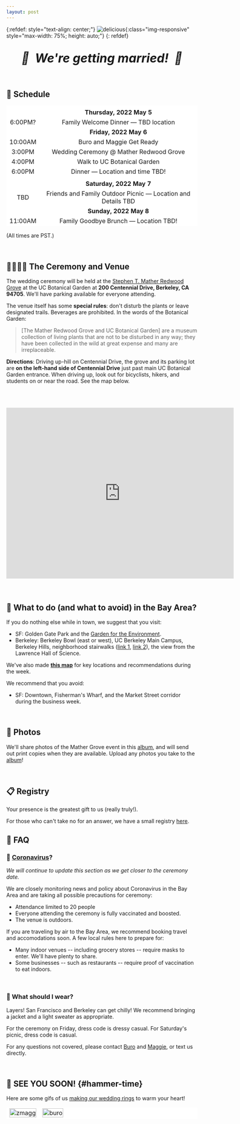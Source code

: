 ```yaml
---
layout: post
---
```


{:refdef: style="text-align: center;"}
![delicious](assets/asparagus.jpg){:class="img-responsive" style="max-width: 75%; height: auto;"}
{: refdef}

<br />
<center>
    <strong>
        <i>
            <font size="6">🎉&nbsp;&nbsp;We're getting married!&nbsp;&nbsp;🥳</font>
        </i>
    </strong>
</center>
<br />
<br />

## 📅 Schedule

<table style="border-style: hidden; background-color: white" width="70%">
  <tbody>
    <tr style="background-color: white">
      <td style="border-style: hidden; text-align: center;"> </td>
      <td style="text-align: center; border-style: hidden;"> </td>
    </tr>
     <tr style="background-color: white">
      <td style="border-style: hidden; text-align: center;"> </td>
      <td style="text-align: center; border-style: hidden;"><strong>Thursday, 2022 May 5</strong></td>
    </tr>
    <tr style="background-color: white">
      <td style="border-style: hidden; text-align: center;">6:00PM?</td>
      <td style="text-align: center; border-style: hidden;">Family Welcome Dinner — TBD location</td>
    </tr>
    <tr style="background-color: white">
      <td style="border-style: hidden; text-align: center;"> </td>
      <td style="text-align: center; border-style: hidden;"><strong>Friday, 2022 May 6</strong></td>
    </tr>
    <tr style="background-color: white">
      <td style="border-style: hidden; text-align: center;">10:00AM</td>
      <td style="text-align: center; border-style: hidden;">Buro and Maggie Get Ready</td>
    </tr>
    <tr style="background-color: white">
      <td style="border-style: hidden; text-align: center;">3:00PM</td>
      <td style="text-align: center; border-style: hidden;">Wedding Ceremony @ Mather Redwood Grove</td>
    </tr>
    <tr style="background-color: white">
      <td style="border-style: hidden; text-align: center;">4:00PM</td>
      <td style="text-align: center; border-style: hidden;">Walk to UC Botanical Garden</td>
    </tr>
    <tr style="background-color: white">
      <td style="border-style: hidden; text-align: center;">6:00PM</td>
      <td style="text-align: center; border-style: hidden;">Dinner — Location and time TBD!</td>
    </tr>
    <tr style="background-color: white">
      <td style="border-style: hidden; text-align: center;"> </td>
      <td style="text-align: center; border-style: hidden;"> </td>
    </tr>
    <tr style="background-color: white">
      <td style="border-style: hidden; text-align: center;"> </td>
      <td style="text-align: center; border-style: hidden;"><strong>Saturday, 2022 May 7</strong></td>
    </tr>
    <tr style="background-color: white">
      <td style="border-style: hidden; text-align: center;">TBD</td>
      <td style="text-align: center; border-style: hidden;">Friends and Family Outdoor Picnic — Location and Details TBD</td>
    </tr>
     <tr style="background-color: white">
      <td style="border-style: hidden; text-align: center;"> </td>
      <td style="text-align: center; border-style: hidden;"><strong>Sunday, 2022 May 8</strong></td>
    </tr>
    <tr style="background-color: white">
      <td style="border-style: hidden; text-align: center;">11:00AM</td>
      <td style="text-align: center; border-style: hidden;">Family Goodbye Brunch — Location TBD!</td>
    </tr>
  </tbody>
</table>

(All times are PST.)

<br />

## 👰🏻🤵🏾 The Ceremony and Venue

The wedding ceremony will be held at the [Stephen T. Mather Redwood
Grove][ucb_grove] at the UC Botanical Garden at **200 Centennial Drive, Berkeley,
CA 94705**. We'll have parking available for everyone attending.

The venue itself has some **special rules**: don't disturb the plants or leave
designated trails. Beverages are prohibited. In the words of the Botanical
Garden:

> [The Mather Redwood Grove and UC Botanical Garden] are a museum collection of
> living plants that are not to be disturbed in any way; they have been
> collected in the wild at great expense and many are irreplaceable.

**Directions**: Driving up-hill on Centennial Drive, the grove and its parking
lot are **on the left-hand side of Centennial Drive** just past main UC
Botanical Garden entrance. When driving up, look out for bicyclists, hikers, and
students on or near the road. See the map below.

<br /><br />
<div style="text-align:center">
<iframe src="https://www.google.com/maps/embed?pb=!1m18!1m12!1m3!1d3149.3428438852993!2d-122.24142214901772!3d37.87566417964179!2m3!1f0!2f0!3f0!3m2!1i1024!2i768!4f13.1!3m3!1m2!1s0x80857c46306b0e89%3A0x8ec0c5ddd1e43bd!2sBotanical%20Garden%20Lot!5e0!3m2!1sen!2sus!4v1644810000818!5m2!1sen!2sus" width="600" height="450" style="border:0;" allowfullscreen="" loading="lazy"></iframe>
</div>
<br /><br />

## 🌉 What to do (and what to avoid) in the Bay Area?

If you do nothing else while in town, we suggest that you visit:

- SF: Golden Gate Park and the [Garden for the Environment][gfe].
- Berkeley: Berkeley Bowl (east or west), UC Berkeley Main Campus, Berkeley
  Hills, neighborhood stairwalks ([link 1][berkeley_paths], [link
  2][berkeley_paths1]), the view from the Lawrence Hall of Science.

We've also made [**this map**][sfbay_map] for key locations and recommendations
during the week.

We recommend that you avoid:

- SF: Downtown, Fisherman's Wharf, and the Market Street corridor during the
  business week.

[gfe]: https://www.gardenfortheenvironment.org/
[sfbay_map]: https://www.google.com/maps/d/viewer?hl=en&mid=1i1y9zUZi0Qa98VZmPFJftnVRfzKyWrYX&ll=37.7808331084555%2C-122.25537206463261&z=11
[ucb_grove]: https://botanicalgarden.berkeley.edu/rentals-redwood-grove
[berkeley_paths]: https://www.berkeleypaths.org/path-list
[berkeley_paths1]: https://socalstairclimbers.com/tag/berkeley-stair-walking/

<br />

## 📸 Photos

We'll share photos of the Mather Grove event in this [album][album], and will send
out print copies when they are available. Upload any photos you take to the
[album][album]!

[album]: https://photos.app.goo.gl/xdXo85k2QW2CSyR17

<br />

## 📋 Registry

Your presence is the greatest gift to us (really truly!).

For those who can't take no for an answer, we have a small registry [here](https://www.zola.com/registry/mookerzhou).
<br />

## 🤔 FAQ

### 🦠 [Coronavirus][covid-19]?

_We will continue to update this section as we get closer to the ceremony date._

We are closely monitoring news and policy about Coronavirus in the Bay Area and
are taking all possible precautions for ceremony:

- Attendance limited to 20 people
- Everyone attending the ceremony is fully vaccinated and boosted.
- The venue is outdoors.

If you are traveling by air to the Bay Area, we recommend booking travel and
accomodations soon. A few local rules here to prepare for:

- Many indoor venues -- including grocery stores -- require masks to
  enter. We'll have plenty to share.
- Some businesses -- such as restaurants -- require proof of vaccination to eat
  indoors.

[berkeley]: https://www.cityofberkeley.info/covid19/whats-open/
[berkeley-covid]: https://www.berkeleyside.org/2020/03/14/covid-19-berkeley-by-the-numbers-plus-some-key-resources-to-help-you-stay-informed

<br/>

### 🧥 What should I wear?

Layers! San Francisco and Berkeley can get chilly! We recommend bringing a
jacket and a light sweater as appropriate.

For the ceremony on Friday, dress code is dressy casual. For Saturday's picnic, dress code is casual.

For any questions not covered, please contact [Buro](mailto:mookerji@gmail.com)
and [Maggie](mailto:emmbeezee@gmail.com), or text us directly.

[covid-19]: https://www.cdc.gov/coronavirus/2019-ncov/summary.html

<br />

## 💍 SEE YOU SOON! {#hammer-time}

Here are some gifs of us [making our wedding rings][diy] to warm your heart!

<table style="border-style: hidden; background-color: white">
  <tbody>
    <tr class="noBorder" style="background-color: white">
      <td style="border-style: hidden; text-align: center;">
        <img src="assets/zmagg.gif" alt="zmagg" width="100%"/>
      </td>
      <td style="text-align: center; border-style: hidden;">
        <img src="assets/mookerji-flipped.gif" alt="buro" width="100%"/>
      </td>
    </tr>
  </tbody>
</table>

[diy]: https://www.diyweddingrings.com/
